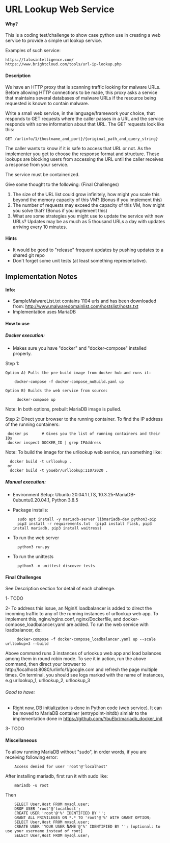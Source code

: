 # URL Lookup Web Service

#### Why?
This is a coding test/challenge to show case python use in creating a web service to provide a simple url lookup service.

Examples of such service: 

    https://talosintelligence.com/    
    https://www.brightcloud.com/tools/url-ip-lookup.php

#### Description

We have an HTTP proxy that is scanning traffic looking for malware URLs. Before
allowing HTTP connections to be made, this proxy asks a service that maintains several
databases of malware URLs if the resource being requested is known to contain
malware.

Write a small web service, in the language/framework your choice, that responds to
GET requests where the caller passes in a URL and the service responds with some
information about that URL. The GET requests look like this:

    GET /urlinfo/1/{hostname_and_port}/{original_path_and_query_string}
    
The caller wants to know if it is safe to access that URL or not. As the implementer you
get to choose the response format and structure. These lookups are blocking users
from accessing the URL until the caller receives a response from your service.

The service must be containerized.

Give some thought to the following: (Final Challenges)

1) The size of the URL list could grow infinitely, how might you scale this beyond the memory capacity of this VM? (Bonus if you implement this)
2) The number of requests may exceed the capacity of this VM, how might you solve that? (Bonus if you implement this)
3) What are some strategies you might use to update the service with new URLs? Updates may be as much as 5 thousand URLs a day with updates arriving every
10 minutes.

#### Hints
* It would be good to "release" frequent updates by pushing updates to a shared git repo
* Don't forget some unit tests (at least something representative).

## Implementation Notes
#### Info:
* SampleMalwareList.txt contains 1104 urls and has been downloaded from: http://www.malwaredomainlist.com/hostslist/hosts.txt
* Implementation uses MariaDB

#### How to use



##### Docker execution:
* Makes sure you have "docker" and "docker-compose" installed properly. 

Step 1:

    Option A) Pulls the pre-build image from docker hub and runs it:

        docker-compose -f docker-compose_noBuild.yaml up
    
    Option B) Builds the web service from source: 
        
         docker-compose up
Note: In both options, prebuilt MariaDB image is pulled.

Step 2:
Direct your browser to the running container. To find the IP address of the running containers:
    
     docker ps      # Gives you the list of running containers and their IDs
     docker inspect DOCKER_ID | grep IPAddress

Note: To build the image for the urllookup web service, run something like:

      docker build -t urllookup .
     or 
      docker build -t youebr/urllookup:11072020 .

##### Manual execution:
* Environment Setup: Ubuntu 20.04.1 LTS, 10.3.25-MariaDB-0ubuntu0.20.04.1, Python 3.8.5
* Package installs:

        sudo apt install -y mariadb-server libmariadb-dev python3-pip
        pip3 install -r requirements.txt  (pip3 install flask, pip3 install mariadb, pip3 install waitress)

* To run the web server

        python3 run.py

* To run the unittests

        python3 -m unittest discover tests


#### Final Challenges
See Description section for detail of each challenge.

1- TODO

2- To address this issue, an NginX loadbalancer is added to direct the incoming traffic to any of the running instances of urllookup web app.
To implement this,  nginx/nginx.conf, nginx/Dockerfile, and docker-compose_loadbalancer.yaml are added. To run the web service with loadbalancer, do:

         docker-compose -f docker-compose_loadbalancer.yaml up --scale urllookup=3 --build
Above command runs 3 instances of urlookup web app and load balances among them in round robin mode. To see it in action, run the above command, then direct your browser to  http://localhost:8080/urlinfo/1/google.com and refresh the page multiple times.  On terminal, you should see logs marked with the name of instances, e.g urllookup_1, urllookup_2, urllookup_3   

###### Good to have: 
* Right now, DB initialization is done in Python code (web service). It can be moved to MariaDB container (entrypoint-initdb) simialr to the implementation done in  https://github.com/YouEbr/mariadb_docker_init

3- TODO

#### Miscellaneous
 To allow running MariaDB without "sudo", in order words, if you are receiving following error:
 
        Access denied for user 'root'@'localhost'
 
After installing mariadb, first run it with sudo like:

        mariadb -u root
Then   
   
        SELECT User,Host FROM mysql.user;    
        DROP USER 'root'@'localhost';
        CREATE USER 'root'@'%' IDENTIFIED BY '';
        GRANT ALL PRIVILEGES ON *.* TO 'root'@'%' WITH GRANT OPTION;
        SELECT User,Host FROM mysql.user;
        CREATE USER 'YOUR USER NAME'@'%' IDENTIFIED BY ''; [optional: to use your username instead of root] 
        SELECT User,Host FROM mysql.user;  
